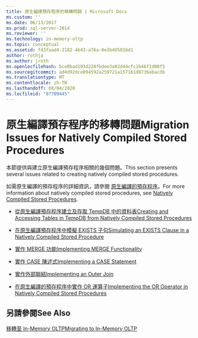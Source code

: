 ```yaml
---
title: 原生編譯預存程序的移轉問題 | Microsoft Docs
ms.custom: ''
ms.date: 06/13/2017
ms.prod: sql-server-2014
ms.reviewer: ''
ms.technology: in-memory-oltp
ms.topic: conceptual
ms.assetid: f43faad4-2182-4b43-a76a-0e3b405816d1
author: rothja
ms.author: jroth
ms.openlocfilehash: bce0bad103d228fbdee3a02d44cfc1b48f1d08f5
ms.sourcegitcommit: ad4d92dce894592a259721a1571b1d8736abacdb
ms.translationtype: MT
ms.contentlocale: zh-TW
ms.lasthandoff: 08/04/2020
ms.locfileid: "87709445"
---
```

# <a name="migration-issues-for-natively-compiled-stored-procedures"></a><span data-ttu-id="53404-102">原生編譯預存程序的移轉問題</span><span class="sxs-lookup"><span data-stu-id="53404-102">Migration Issues for Natively Compiled Stored Procedures</span></span>
  <span data-ttu-id="53404-103">本節提供與建立原生編譯預存程序相關的幾個問題。</span><span class="sxs-lookup"><span data-stu-id="53404-103">This section presents several issues related to creating natively compiled stored procedures.</span></span>  
  
 <span data-ttu-id="53404-104">如需原生編譯的預存程序的詳細資訊，請參閱 [原生編譯的預存程序](natively-compiled-stored-procedures.md)。</span><span class="sxs-lookup"><span data-stu-id="53404-104">For more information about natively compiled stored procedures, see [Natively Compiled Stored Procedures](natively-compiled-stored-procedures.md).</span></span>  
  
-   [<span data-ttu-id="53404-105">從原生編譯預存程序建立及存取 TempDB 中的資料表</span><span class="sxs-lookup"><span data-stu-id="53404-105">Creating and Accessing Tables in TempDB from Natively Compiled Stored Procedures</span></span>](create-and-access-tables-in-tempdb-from-stored-procedures.md)  
  
-   [<span data-ttu-id="53404-106">在原生編譯預存程序中模擬 EXISTS 子句</span><span class="sxs-lookup"><span data-stu-id="53404-106">Simulating an EXISTS Clause in a Natively Compiled Stored Procedure</span></span>](simulating-an-if-while-exists-statement-in-a-natively-compiled-module.md)  
  
-   [<span data-ttu-id="53404-107">實作 MERGE 功能</span><span class="sxs-lookup"><span data-stu-id="53404-107">Implementing MERGE Functionality</span></span>](implementing-merge-functionality-in-a-natively-compiled-stored-procedure.md)  
  
-   [<span data-ttu-id="53404-108">實作 CASE 陳述式</span><span class="sxs-lookup"><span data-stu-id="53404-108">Implementing a CASE Statement</span></span>](implementing-a-case-expression-in-a-natively-compiled-stored-procedure.md)  
  
-   [<span data-ttu-id="53404-109">實作外部聯結</span><span class="sxs-lookup"><span data-stu-id="53404-109">Implementing an Outer Join</span></span>](implementing-an-outer-join.md)  
  
-   [<span data-ttu-id="53404-110">在原生編譯的預存程序中實作 OR 運算子</span><span class="sxs-lookup"><span data-stu-id="53404-110">Implementing the OR Operator in Natively Compiled Stored Procedures</span></span>](../../database-engine/implementing-the-or-operator-in-natively-compiled-stored-procedures.md)  
  
## <a name="see-also"></a><span data-ttu-id="53404-111">另請參閱</span><span class="sxs-lookup"><span data-stu-id="53404-111">See Also</span></span>  
 [<span data-ttu-id="53404-112">移轉至 In-Memory OLTP</span><span class="sxs-lookup"><span data-stu-id="53404-112">Migrating to In-Memory OLTP</span></span>](migrating-to-in-memory-oltp.md)  
  
  
